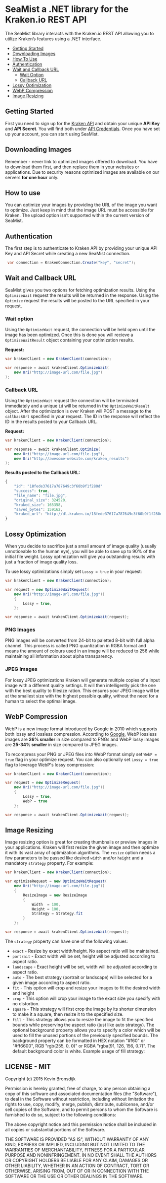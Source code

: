 SeaMist a .NET library for the Kraken.io REST API
=============

The SeaMist library interacts with the Kraken.io REST API allowing you to utilize Kraken’s features using a .NET interface. 

* [Getting Started](#getting-started)
* [Downloading Images](#downloading-images)
* [How To Use](#how-to-use)
* [Authentication](#authentication)
* [Wait and Callback URL](#wait-and-callback-url)
  * [Wait Option](#wait-option)
  * [Callback URL](#callback-url)
* [Lossy Optimization](#lossy-optimization)
* [WebP Compression](#webp-compression)
* [Image Resizing](#image-resizing)

## Getting Started

First you need to sign up for the [Kraken API](http://kraken.io/plans/) and obtain your unique **API Key** and **API Secret**. You will find both under [API Credentials](http://kraken.io/account/api-credentials). Once you have set up your account, you can start using SeaMist.

## Downloading Images

Remember - never link to optimized images offered to download. You have to download them first, and then replace them in your websites or applications. Due to security reasons optimized images are available on our servers **for one hour** only.

## How to use

You can optimize your images by providing the URL of the image you want to optimize. Just keep in mind that the image URL must be accessible for Kraken. The upload option isn’t supported within the current version of SeaMist.

## Authentication

The first step is to authenticate to Kraken API by providing your unique API Key and API Secret while creating a new SeaMist connection.

```C#
 var connection = KrakenConnection.Create("key", "secret");
```

## Wait and Callback URL

SeaMist gives you two options for fetching optimization results. Using the `OptimizeWait` request the results will be returned in the response. Using the `Optimize` request the results will be posted to the URL specified in your request.

### Wait option

Using the `OptimizeWait` request, the connection will be held open until the image has been optimized. Once this is done you will recieve a `OptimizeWaitResult` object containing your optimization results. 

**Request:**

```C#
var krakenClient = new KrakenClient(connection);

var response = await krakenClient.OptimizeWait(
    new Uri("http://image-url.com/file.jpg")
);
```

### Callback URL

Using the `OptimizeWait` request the connection will be terminated immediately and a unique `id` will be returned in the `OptimizeWaitResult` object. After the optimization is over Kraken will POST a message to the `callbackUrl` specified in your request. The ID in the response will reflect the ID in the results posted to your Callback URL.

**Request:**

```C#
var krakenClient = new KrakenClient(connection);

var response = await krakenClient.Optimize(
    new Uri("http://image-url.com/file.jpg"),
    new Uri("http://awesome-website.com/kraken_results")
);
```

**Results posted to the Callback URL:**

````js
{
    "id": "18fede37617a787649c3f60b9f1f280d"
    "success": true,
    "file_name": "file.jpg",
    "original_size": 324520,
    "kraked_size": 165358,
    "saved_bytes": 159162,
    "kraked_url": "http://dl.kraken.io/18fede37617a787649c3f60b9f1f280d/file.jpg"
}
````

## Lossy Optimization

When you decide to sacrifice just a small amount of image quality (usually unnoticeable to the human eye), you will be able to save up to 90% of the initial file weight. Lossy optimization will give you outstanding results with just a fraction of image quality loss.

To use lossy optimizations simply set `Lossy = true` in your request:

```C#
var krakenClient = new KrakenClient(connection);

var request = new OptimizeWaitRequest(
    new Uri("http://image-url.com/file.jpg"))
    {
        Lossy = true,
    };

var response = await krakenClient.OptimizeWait(request);

```

### PNG Images
PNG images will be converted from 24-bit to paletted 8-bit with full alpha channel. This process is called PNG quantization in RGBA format and means the amount of colours used in an image will be reduced to 256 while maintaining all information about alpha transparency.

### JPEG Images
For lossy JPEG optimizations Kraken will generate multiple copies of a input image with a different quality settings. It will then intelligently pick the one with the best quality to filesize ration. This ensures your JPEG image will be at the smallest size with the highest possible quality, without the need for a human to select the optimal image.

## WebP Compression

WebP is a new image format introduced by Google in 2010 which supports both lossy and lossless compression. According to [Google](https://developers.google.com/speed/webp/), WebP lossless images are **26% smaller** in size compared to PNGs and WebP lossy images are **25-34% smaller** in size compared to JPEG images.

To recompress your PNG or JPEG files into WebP format simply set `WebP = true` flag in your optimize request. You can also optionally set `Lossy = true` flag to leverage WebP's lossy compression:

```C#
var krakenClient = new KrakenClient(connection);

var request = new OptimizeRequest(
    new Uri("http://image-url.com/file.jpg"))
    {
        Lossy = true,
        WebP = true
    };

var response = await krakenClient.OptimizeWait(request);
```

## Image Resizing

Image resizing option is great for creating thumbnails or preview images in your applications. Kraken will first resize the given image and then optimize it with its vast array of optimization algorithms. The `resize` option needs a few parameters to be passed like desired `width` and/or `height` and a mandatory `strategy` property. For example:

```C#
var krakenClient = new KrakenClient(connection);

var optimizeRequest = new OptimizeWaitRequest(
    new Uri("http://image-url.com/file.jpg"))
    {
        ResizeImage = new ResizeImage
        {
            Width  = 100,
            Height = 100,
            Strategy = Strategy.fit
        }
    };

var response = await krakenClient.OptimizeWait(request);
```

The `strategy` property can have one of the following values:

- `exact` - Resize by exact width/height. No aspect ratio will be maintained.
- `portrait` - Exact width will be set, height will be adjusted according to aspect ratio.
- `landscape` - Exact height will be set, width will be adjusted according to aspect ratio.
- `auto` - The best strategy (portrait or landscape) will be selected for a given image according to aspect ratio.
- `fit`  - This option will crop and resize your images to fit the desired width and height
- `crop` - This option will crop your image to the exact size you specify with no distortion.
- `square` - This strategy will first crop the image by its shorter dimension to make it a square, then resize it to the specified size.
- `fill` - This strategy allows you to resize the image to fit the specified bounds while preserving the aspect ratio (just like auto strategy). The optional background property allows you to specify a color which will be used to fill the unused portions of the previously specified bounds.
The background property can be formatted in HEX notation "#f60" or "#ff6600", RGB "rgb(255, 0, 0)" or RGBA "rgba(91, 126, 156, 0.7)". The default background color is white. Example usage of fill strategy:

## LICENSE - MIT

Copyright (c) 2015 Kevin Bronsdijk

Permission is hereby granted, free of charge, to any person
obtaining a copy of this software and associated documentation
files (the "Software"), to deal in the Software without
restriction, including without limitation the rights to use,
copy, modify, merge, publish, distribute, sublicense, and/or sell
copies of the Software, and to permit persons to whom the
Software is furnished to do so, subject to the following
conditions:

The above copyright notice and this permission notice shall be
included in all copies or substantial portions of the Software.

THE SOFTWARE IS PROVIDED "AS IS", WITHOUT WARRANTY OF ANY KIND,
EXPRESS OR IMPLIED, INCLUDING BUT NOT LIMITED TO THE WARRANTIES
OF MERCHANTABILITY, FITNESS FOR A PARTICULAR PURPOSE AND
NONINFRINGEMENT. IN NO EVENT SHALL THE AUTHORS OR COPYRIGHT
HOLDERS BE LIABLE FOR ANY CLAIM, DAMAGES OR OTHER LIABILITY,
WHETHER IN AN ACTION OF CONTRACT, TORT OR OTHERWISE, ARISING
FROM, OUT OF OR IN CONNECTION WITH THE SOFTWARE OR THE USE OR
OTHER DEALINGS IN THE SOFTWARE.
